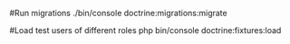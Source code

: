 #Run migrations
./bin/console doctrine:migrations:migrate

#Load test users of different roles
php bin/console doctrine:fixtures:load